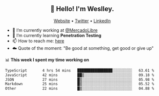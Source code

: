 <h2 align="center">👋 Hello! I'm Weslley.</h2>
<p align="center">
  <a href="http://weslleyneri.com.br">Website</a> •
  <a href="https://twitter.com/Weslley_Neri">Twitter</a> •
  <a href="https://www.linkedin.com/in/weslley-neri-3658908b">LinkedIn</a>
</p>


- 🔭 I’m currently working at [@MercadoLibre](https://github.com/mercadolibre)
- 🌱 I’m currently learning **Penetration Testing**
- 📫 How to reach me: [here](mailto:weslley39@gmail.com)
- ☁️ Quote of the moment: "Be good at something, get good or give up"

📊 **This week I spent my time working on**
<!--START_SECTION:waka-->

```txt
TypeScript       4 hrs 54 mins   ████████████████░░░░░░░░░   63.61 %
JavaScript       42 mins         ██▒░░░░░░░░░░░░░░░░░░░░░░   09.18 %
JSON             27 mins         █▒░░░░░░░░░░░░░░░░░░░░░░░   05.98 %
Markdown         25 mins         █▒░░░░░░░░░░░░░░░░░░░░░░░   05.52 %
Other            22 mins         █▒░░░░░░░░░░░░░░░░░░░░░░░   04.88 %
```

<!--END_SECTION:waka-->

<!-- Inspired by https://github.com/gruselhaus/gruselhaus -->
